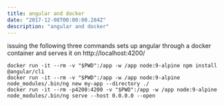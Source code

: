 ```yaml
---
title: angular and docker
date: "2017-12-08T00:00:00.284Z"
description: "angular and docker"
---
```

issuing the following three commands sets up angular through a docker container and serves it on http://localhost:4200/
```
docker run -it --rm -v "$PWD":/app -w /app node:9-alpine npm install @angular/cli
docker run -it --rm -v "$PWD":/app -w /app node:9-alpine node_modules/.bin/ng new my-app --directory ./
docker run -it --rm -p4200:4200 -v "$PWD":/app -w /app node:9-alpine node_modules/.bin/ng serve --host 0.0.0.0 --open
```
